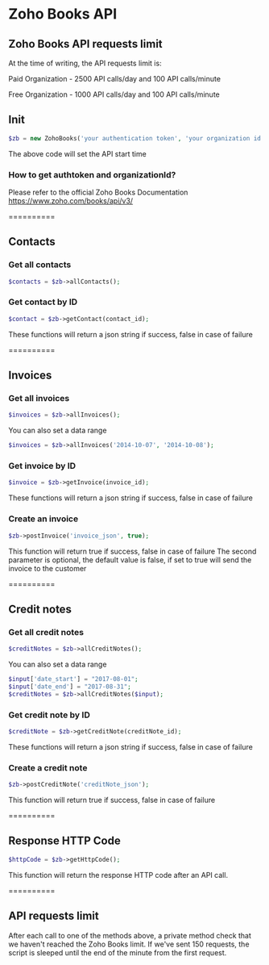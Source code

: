 Zoho Books API
==========

## Zoho Books API requests limit

At the time of writing, the API requests limit is:

Paid Organization - 2500 API calls/day and 100 API calls/minute

Free Organization - 1000 API calls/day and 100 API calls/minute



## Init

```php
$zb = new ZohoBooks('your authentication token', 'your organization id');
```

The above code will set the API start time

### How to get authtoken and organizationId?

Please refer to the official Zoho Books Documentation
https://www.zoho.com/books/api/v3/

==========

## Contacts

### Get all contacts

```php
$contacts = $zb->allContacts();
```

### Get contact by ID

```php
$contact = $zb->getContact(contact_id);
```

These functions will return a json string if success, false in case of failure

==========

## Invoices

### Get all invoices

```php
$invoices = $zb->allInvoices();
```

You can also set a data range
```php
$invoices = $zb->allInvoices('2014-10-07', '2014-10-08');
```

### Get invoice by ID

```php
$invoice = $zb->getInvoice(invoice_id);
```

These functions will return a json string if success, false in case of failure

### Create an invoice

```php
$zb->postInvoice('invoice_json', true);
```

This function will return true if success, false in case of failure
The second parameter is optional, the default value is false, if set to true will send the invoice to the customer

==========

## Credit notes

### Get all credit notes

```php
$creditNotes = $zb->allCreditNotes();
```

You can also set a data range
```php
$input['date_start'] = "2017-08-01";
$input['date_end'] = "2017-08-31";
$creditNotes = $zb->allCreditNotes($input);
```

### Get credit note by ID

```php
$creditNote = $zb->getCreditNote(creditNote_id);
```

These functions will return a json string if success, false in case of failure

### Create a credit note

```php
$zb->postCreditNote('creditNote_json');
```

This function will return true if success, false in case of failure

==========

## Response HTTP Code

```php
$httpCode = $zb->getHttpCode();
```

This function will return the response HTTP code after an API call.

==========

## API requests limit

After each call to one of the methods above, a private method check that we haven't reached the Zoho Books limit.
If we've sent 150 requests, the script is sleeped until the end of the minute from the first request.
